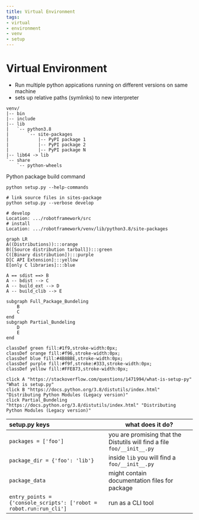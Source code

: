```yaml
---
title: Virtual Environment
tags:
- virtual
- environment
- venv
- setup
---
```


# Virtual Environment

<TagLinks />

* Run multiple python appications running on different versions on same machine
* sets up relative paths (symlinks) to new interpreter

```
venv/
|-- bin
|-- include
|-- lib
|   `-- python3.8
|       `-- site-packages
|           |-- PyPI package 1
|           |-- PyPI package 2
|           |-- PyPI package N
|-- lib64 -> lib
`-- share
    `-- python-wheels
```

Python package build command

```
python setup.py --help-commands

# link source files in sites-package
python setup.py --verbose develop

# develop
Location: .../robotframework/src
# install
Location: .../robotframework/venv/lib/python3.8/site-packages
```

```mermaid
graph LR
A((Distributions)):::orange
B([Source distribution tarball]):::green
C([Binary distribution]):::purple
D[C API Extension]:::yellow
E[only C libraries]:::blue

A == sdist ==> B
A -- bdist --> C
A -- build_ext --> D
A -- build_clib --> E

subgraph Full_Package_Bundeling
    B
    C
end
subgraph Partial_Bundeling
    D
    E
end

classDef green fill:#1f9,stroke-width:0px;
classDef orange fill:#f96,stroke-width:0px;
classDef blue fill:#4B8BBE,stroke-width:0px;
classDef purple fill:#f9f,stroke:#333,stroke-width:0px;
classDef yellow fill:#FFE873,stroke-width:0px;

click A "https://stackoverflow.com/questions/1471994/what-is-setup-py" "What is setup.py"
click B "https://docs.python.org/3.8/distutils/index.html" "Distributing Python Modules (Legacy version)"
click Partial_Bundeling "https://docs.python.org/3.8/distutils/index.html" "Distributing Python Modules (Legacy version)"
```

setup.py keys | what does it do?
:-------------|--------------
`packages = ['foo']` | you are promising that the Distutils will find a file `foo/__init__.py`
`package_dir = {'foo': 'lib'}`   | inside `lib` you will find a `foo/__init__.py`
`package_data`  | might contain documentation files for package
`entry_points = {'console_scripts': ['robot = robot.run:run_cli']`  | run as a CLI tool


<Footer />
